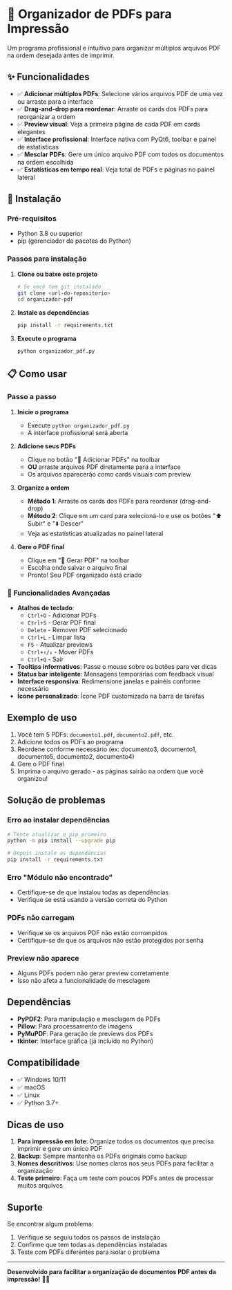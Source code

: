 # 📄 Organizador de PDFs para Impressão

Um programa profissional e intuitivo para organizar múltiplos arquivos PDF na ordem desejada antes de imprimir.

## ✨ Funcionalidades

- ✅ **Adicionar múltiplos PDFs**: Selecione vários arquivos PDF de uma vez ou arraste para a interface
- ✅ **Drag-and-drop para reordenar**: Arraste os cards dos PDFs para reorganizar a ordem
- ✅ **Preview visual**: Veja a primeira página de cada PDF em cards elegantes
- ✅ **Interface profissional**: Interface nativa com PyQt6, toolbar e painel de estatísticas
- ✅ **Mesclar PDFs**: Gere um único arquivo PDF com todos os documentos na ordem escolhida
- ✅ **Estatísticas em tempo real**: Veja total de PDFs e páginas no painel lateral

## 🚀 Instalação

### Pré-requisitos
- Python 3.8 ou superior
- pip (gerenciador de pacotes do Python)

### Passos para instalação

1. **Clone ou baixe este projeto**
   ```bash
   # Se você tem git instalado
   git clone <url-do-repositorio>
   cd organizador-pdf
   ```

2. **Instale as dependências**
   ```bash
   pip install -r requirements.txt
   ```

3. **Execute o programa**
   ```bash
   python organizador_pdf.py
   ```

## 📋 Como usar

### Passo a passo

1. **Inicie o programa**
   - Execute `python organizador_pdf.py`
   - A interface profissional será aberta

2. **Adicione seus PDFs**
   - Clique no botão "📁 Adicionar PDFs" na toolbar
   - **OU** arraste arquivos PDF diretamente para a interface
   - Os arquivos aparecerão como cards visuais com preview

3. **Organize a ordem**
   - **Método 1**: Arraste os cards dos PDFs para reordenar (drag-and-drop)
   - **Método 2**: Clique em um card para selecioná-lo e use os botões "⬆️ Subir" e "⬇️ Descer"
   - Veja as estatísticas atualizadas no painel lateral

4. **Gere o PDF final**
   - Clique em "📄 Gerar PDF" na toolbar
   - Escolha onde salvar o arquivo final
   - Pronto! Seu PDF organizado está criado

### 🎯 Funcionalidades Avançadas

- **Atalhos de teclado**: 
  - `Ctrl+O` - Adicionar PDFs
  - `Ctrl+S` - Gerar PDF final
  - `Delete` - Remover PDF selecionado
  - `Ctrl+L` - Limpar lista
  - `F5` - Atualizar previews
  - `Ctrl+↑/↓` - Mover PDFs
  - `Ctrl+Q` - Sair
- **Tooltips informativos**: Passe o mouse sobre os botões para ver dicas
- **Status bar inteligente**: Mensagens temporárias com feedback visual
- **Interface responsiva**: Redimensione janelas e painéis conforme necessário
- **Ícone personalizado**: Ícone PDF customizado na barra de tarefas

## Exemplo de uso

1. Você tem 5 PDFs: `documento1.pdf`, `documento2.pdf`, etc.
2. Adicione todos os PDFs ao programa
3. Reordene conforme necessário (ex: documento3, documento1, documento5, documento2, documento4)
4. Gere o PDF final
5. Imprima o arquivo gerado - as páginas sairão na ordem que você organizou!

## Solução de problemas

### Erro ao instalar dependências
```bash
# Tente atualizar o pip primeiro
python -m pip install --upgrade pip

# Depois instale as dependências
pip install -r requirements.txt
```

### Erro "Módulo não encontrado"
- Certifique-se de que instalou todas as dependências
- Verifique se está usando a versão correta do Python

### PDFs não carregam
- Verifique se os arquivos PDF não estão corrompidos
- Certifique-se de que os arquivos não estão protegidos por senha

### Preview não aparece
- Alguns PDFs podem não gerar preview corretamente
- Isso não afeta a funcionalidade de mesclagem

## Dependências

- **PyPDF2**: Para manipulação e mesclagem de PDFs
- **Pillow**: Para processamento de imagens
- **PyMuPDF**: Para geração de previews dos PDFs
- **tkinter**: Interface gráfica (já incluído no Python)

## Compatibilidade

- ✅ Windows 10/11
- ✅ macOS
- ✅ Linux
- ✅ Python 3.7+

## Dicas de uso

1. **Para impressão em lote**: Organize todos os documentos que precisa imprimir e gere um único PDF
2. **Backup**: Sempre mantenha os PDFs originais como backup
3. **Nomes descritivos**: Use nomes claros nos seus PDFs para facilitar a organização
4. **Teste primeiro**: Faça um teste com poucos PDFs antes de processar muitos arquivos

## Suporte

Se encontrar algum problema:
1. Verifique se seguiu todos os passos de instalação
2. Confirme que tem todas as dependências instaladas
3. Teste com PDFs diferentes para isolar o problema

---

**Desenvolvido para facilitar a organização de documentos PDF antes da impressão!** 📄✨